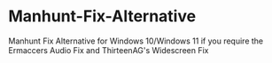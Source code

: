 # Manhunt-Fix-Alternative
Manhunt Fix Alternative for Windows 10/Windows 11 if you require the Ermaccers Audio Fix and ThirteenAG's Widescreen Fix
